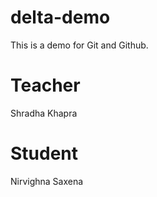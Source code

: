 # delta-demo
This is a demo for Git and Github.

# Teacher
Shradha Khapra

# Student
Nirvighna Saxena